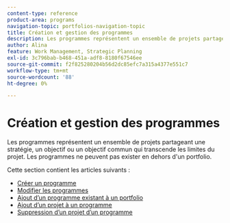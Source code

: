 ```yaml
---
content-type: reference
product-area: programs
navigation-topic: portfolios-navigation-topic
title: Création et gestion des programmes
description: Les programmes représentent un ensemble de projets partageant une stratégie, un objectif ou un objectif commun qui transcende les limites du projet. Les programmes ne peuvent pas exister en dehors d'un portfolio.
author: Alina
feature: Work Management, Strategic Planning
exl-id: 3c796bab-b468-451a-adf8-8180f67546ee
source-git-commit: f2f825280204b56d2dc85efc7a315a4377e551c7
workflow-type: tm+mt
source-wordcount: '88'
ht-degree: 0%

---
```


# Création et gestion des programmes

Les programmes représentent un ensemble de projets partageant une stratégie, un objectif ou un objectif commun qui transcende les limites du projet. Les programmes ne peuvent pas exister en dehors d&#39;un portfolio.

Cette section contient les articles suivants :

* [Créer un programme](../../../manage-work/portfolios/create-and-manage-programs/create-program.md)
* [Modifier les programmes](../../../manage-work/portfolios/create-and-manage-programs/edit-programs.md)
* [Ajout d’un programme existant à un portfolio](../../../manage-work/portfolios/create-and-manage-programs/move-program.md)
* [Ajout d’un projet à un programme](../../../manage-work/portfolios/create-and-manage-programs/add-project-to-program.md)
* [Suppression d’un projet d’un programme](../../../manage-work/portfolios/create-and-manage-programs/remove-project-from-program.md)
